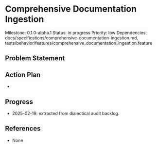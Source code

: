 # Comprehensive Documentation Ingestion
Milestone: 0.1.0-alpha.1
Status: in progress
Priority: low
Dependencies: docs/specifications/comprehensive-documentation-ingestion.md, tests/behavior/features/comprehensive_documentation_ingestion.feature

## Problem Statement
<description>


## Action Plan
- <tasks>

## Progress
- 2025-02-19: extracted from dialectical audit backlog.

## References
- None
